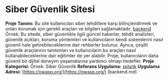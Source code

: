 # Siber Güvenlik Sitesi

**Proje Tanımı:**  Bu site kullanıcıları siber tehditlere karşı bilinçlendirmek ve onları korumak için gerekli araçları ve bilgileri sağlamaktadır.
[backend](backend.md)
Örnek: Bu sitede, siber güvenlikle ilgili güncel haberler, tehdit analizleri, güvenlik açıkları, koruma yöntemleri ve kullanıcıların kendi sistemlerini nasıl güvenli hale getirebileceklerine dair rehberler bulunur. Ayrıca, çeşitli güvenlik araçlarının tanıtımları ve kullanıcıların bu araçları nasıl kullanabileceklerine dair eğitimler de yer alabilir. Proje, kullanıcıların daha güvenli bir dijital deneyim yaşamalarına yardımcı olmayı hedefler.
**Proje Kategorisi:** Örnek: Siber Güvenlik
**Referans Uygulama:** [splunk](splunk)
**Uygulama Adresi:** [https://owasp.org/](https://owasp.org/)
(backend.md)
